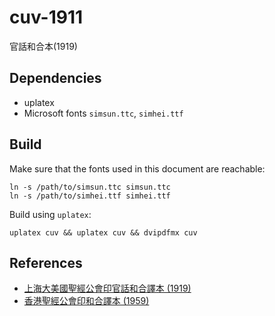 # cuv-1911
官話和合本(1919)

## Dependencies
- uplatex
- Microsoft fonts `simsun.ttc`, `simhei.ttf`

## Build
Make sure that the fonts used in this document are reachable:
```
ln -s /path/to/simsun.ttc simsun.ttc
ln -s /path/to/simhei.ttf simhei.ttf
```
Build using `uplatex`: 
```
uplatex cuv && uplatex cuv && dvipdfmx cuv
```

## References
- [上海大美國聖經公會印官話和合譯本 (1919)](https://bible.fhl.net/ob/nob.html?book=403)
- [香港聖經公會印和合譯本 (1959)](https://bible.fhl.net/ob/nob.html?book=257)
